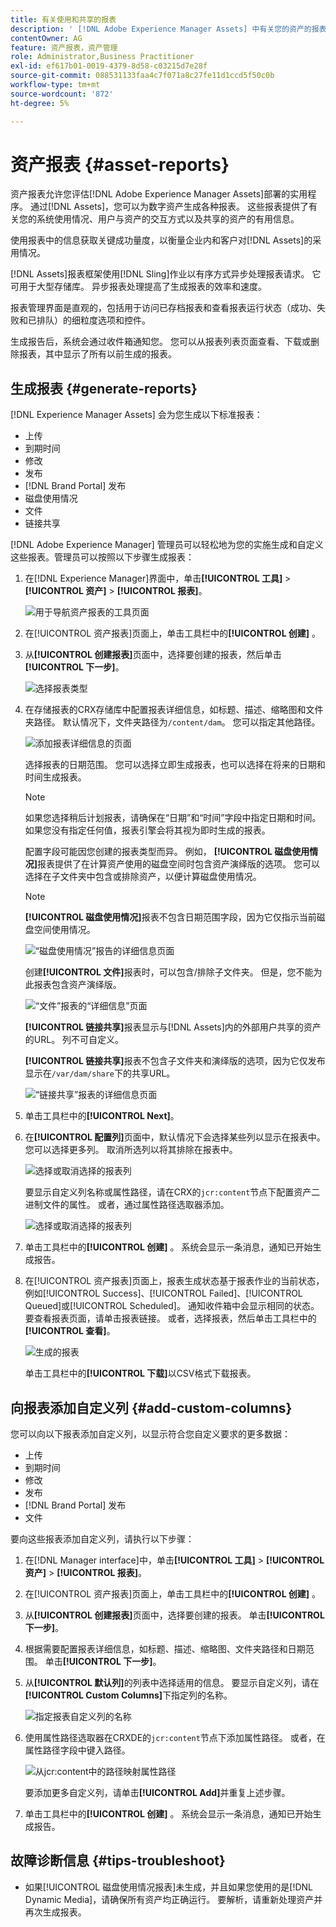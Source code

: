 ```yaml
---
title: 有关使用和共享的报表
description: ' [!DNL Adobe Experience Manager Assets] 中有关您的资产的报表，可帮助您了解数字资产的使用情况、活动和共享情况。'
contentOwner: AG
feature: 资产报表，资产管理
role: Administrator,Business Practitioner
exl-id: ef617b01-0019-4379-8d58-c03215d7e28f
source-git-commit: 088531133faa4c7f071a8c27fe11d1ccd5f50c0b
workflow-type: tm+mt
source-wordcount: '872'
ht-degree: 5%

---
```


# 资产报表 {#asset-reports}

资产报表允许您评估[!DNL Adobe Experience Manager Assets]部署的实用程序。 通过[!DNL Assets]，您可以为数字资产生成各种报表。 这些报表提供了有关您的系统使用情况、用户与资产的交互方式以及共享<!-- downloaded and -->的资产的有用信息。

使用报表中的信息获取关键成功量度，以衡量企业内和客户对[!DNL Assets]的采用情况。

[!DNL Assets]报表框架使用[!DNL Sling]作业以有序方式异步处理报表请求。 它可用于大型存储库。 异步报表处理提高了生成报表的效率和速度。

报表管理界面是直观的，包括用于访问已存档报表和查看报表运行状态（成功、失败和已排队）的细粒度选项和控件。

生成报告后，系统会通过<!-- through an email (optional) and -->收件箱通知您。 您可以从报表列表页面查看、下载或删除报表，其中显示了所有以前生成的报表。

## 生成报表 {#generate-reports}

[!DNL Experience Manager Assets] 会为您生成以下标准报表：

* 上传
* 到期时间
* 修改
* 发布
* [!DNL Brand Portal] 发布
* 磁盘使用情况
* 文件
* 链接共享

<!-- Removed download report.
* Upload
* Download
* Expiration
* Modification
* Publish
* [!DNL Brand Portal] publish
* Disk Usage
* Files
* Link Share
-->

[!DNL Adobe Experience Manager] 管理员可以轻松地为您的实施生成和自定义这些报表。管理员可以按照以下步骤生成报表：

1. 在[!DNL Experience Manager]界面中，单击&#x200B;**[!UICONTROL 工具]** > **[!UICONTROL 资产]** > **[!UICONTROL 报表]**。

   ![用于导航资产报表的工具页面](assets/navigation.png)

1. 在[!UICONTROL 资产报表]页面上，单击工具栏中的&#x200B;**[!UICONTROL 创建]** 。
1. 从&#x200B;**[!UICONTROL 创建报表]**&#x200B;页面中，选择要创建的报表，然后单击&#x200B;**[!UICONTROL 下一步]**。

   ![选择报表类型](assets/choose_report.png)

1. 在存储报表的CRX存储库中配置报表详细信息，如标题、描述、缩略图和文件夹路径。 默认情况下，文件夹路径为`/content/dam`。 您可以指定其他路径。

   ![添加报表详细信息的页面](assets/report_configuration.png)

   选择报表的日期范围。 您可以选择立即生成报表，也可以选择在将来的日期和时间生成报表。

   >[!NOTE]
   >
   >如果您选择稍后计划报表，请确保在“日期”和“时间”字段中指定日期和时间。 如果您没有指定任何值，报表引擎会将其视为即时生成的报表。

   配置字段可能因您创建的报表类型而异。 例如， **[!UICONTROL 磁盘使用情况]**&#x200B;报表提供了在计算资产使用的磁盘空间时包含资产演绎版的选项。 您可以选择在子文件夹中包含或排除资产，以便计算磁盘使用情况。

   >[!NOTE]
   >
   >**[!UICONTROL 磁盘使用情况]**&#x200B;报表不包含日期范围字段，因为它仅指示当前磁盘空间使用情况。

   ![“磁盘使用情况”报告的详细信息页面](assets/disk_usage_configuration.png)

   创建&#x200B;**[!UICONTROL 文件]**&#x200B;报表时，可以包含/排除子文件夹。 但是，您不能为此报表包含资产演绎版。

   ![“文件”报表的“详细信息”页面](assets/files_report.png)

   **[!UICONTROL 链接共享]**&#x200B;报表显示与[!DNL Assets]内的外部用户共享的资产的URL。 <!-- It includes email ids of the user who shared the assets, emails ids of users with which the assets are shared, share date, and expiration date for the link. -->列不可自定义。

   **[!UICONTROL 链接共享]**&#x200B;报表不包含子文件夹和演绎版的选项，因为它仅发布显示在`/var/dam/share`下的共享URL。

   ![“链接共享”报表的详细信息页面](assets/link_share.png)

1. 单击工具栏中的&#x200B;**[!UICONTROL Next]**。

1. 在&#x200B;**[!UICONTROL 配置列]**&#x200B;页面中，默认情况下会选择某些列以显示在报表中。 您可以选择更多列。 取消所选列以将其排除在报表中。

   ![选择或取消选择的报表列](assets/configure_columns.png)

   要显示自定义列名称或属性路径，请在CRX的`jcr:content`节点下配置资产二进制文件的属性。 或者，通过属性路径选取器添加。

   ![选择或取消选择的报表列](assets/custom_columns.png)

1. 单击工具栏中的&#x200B;**[!UICONTROL 创建]** 。 系统会显示一条消息，通知已开始生成报告。
1. 在[!UICONTROL 资产报表]页面上，报表生成状态基于报表作业的当前状态，例如[!UICONTROL Success]、[!UICONTROL Failed]、[!UICONTROL Queued]或[!UICONTROL Scheduled]。 通知收件箱中会显示相同的状态。要查看报表页面，请单击报表链接。 或者，选择报表，然后单击工具栏中的&#x200B;**[!UICONTROL 查看]**。

   ![生成的报表](assets/report_page.png)

   单击工具栏中的&#x200B;**[!UICONTROL 下载]**&#x200B;以CSV格式下载报表。

## 向报表添加自定义列 {#add-custom-columns}

您可以向以下报表添加自定义列，以显示符合您自定义要求的更多数据：

<!-- Remove download report.
* Upload
* Download
* Expiration
* Modification
* Publish
* [!DNL Brand Portal] publish
* Files
-->

* 上传
* 到期时间
* 修改
* 发布
* [!DNL Brand Portal] 发布
* 文件

要向这些报表添加自定义列，请执行以下步骤：

1. 在[!DNL Manager interface]中，单击&#x200B;**[!UICONTROL 工具]** > **[!UICONTROL 资产]** > **[!UICONTROL 报表]**。
1. 在[!UICONTROL 资产报表]页面上，单击工具栏中的&#x200B;**[!UICONTROL 创建]** 。

1. 从&#x200B;**[!UICONTROL 创建报表]**&#x200B;页面中，选择要创建的报表。 单击&#x200B;**[!UICONTROL 下一步]**。

1. 根据需要配置报表详细信息，如标题、描述、缩略图、文件夹路径和日期范围。 单击&#x200B;**[!UICONTROL 下一步]**。

1. 从&#x200B;**[!UICONTROL 默认列]**&#x200B;的列表中选择适用的信息。 要显示自定义列，请在&#x200B;**[!UICONTROL Custom Columns]**&#x200B;下指定列的名称。

   ![指定报表自定义列的名称](assets/custom_columns-1.png)

1. 使用属性路径选取器在CRXDE的`jcr:content`节点下添加属性路径。 或者，在属性路径字段中键入路径。

   ![从jcr:content中的路径映射属性路径](assets/property_picker.png)

   要添加更多自定义列，请单击&#x200B;**[!UICONTROL Add]**&#x200B;并重复上述步骤。

1. 单击工具栏中的&#x200B;**[!UICONTROL 创建]** 。 系统会显示一条消息，通知已开始生成报告。

<!-- TBD: How to configure purge now? Is it using OSGi configurations?

## Configure purging service {#configure-purging-service}

To remove reports that you no longer require, configure the DAM Report Purge service from the web console to purge existing reports based on their quantity and age.

1. Access the web console (configuration manager) from `https://[aem_server]:[port]/system/console/configMgr`.
1. Open the **[!UICONTROL DAM Report Purge Service]** configuration.
1. Specify the frequency (time interval) for the purging service in the `scheduler.expression.name` field. You can also configure the age and the quantity threshold for reports.
1. Save the changes.
-->

## 故障诊断信息 {#tips-troubleshoot}

* 如果[!UICONTROL 磁盘使用情况报表]未生成，并且如果您使用的是[!DNL Dynamic Media]，请确保所有资产均正确运行。 要解析，请重新处理资产并再次生成报表。

<!-- These notes were present in generate report section above. Removing commented text from in between the instructions to preserve the numbering of the ordered list.

TBD: How do enable this in CS now? Is it done using some OSGi config now?
   >[!NOTE]
   >
   >Before you can generate an **[!UICONTROL Asset Downloaded]** report, ensure that the Asset Download service is enabled. From the web console (`https://[aem_server]:[port]/system/console/configMgr`), open the **[!UICONTROL Day CQ DAM Event Recorder]** configuration, and select the **[!UICONTROL Asset Downloaded (DOWNLOADED)]** option in Event Types if not already selected.
-->

<!-- Removed download report.
   >[!NOTE]
   >
   >By default, the Content Fragments and link shares are included in the asset [!UICONTROL Download] report. Select the appropriate option to create a report of link shares or to exclude Content Fragments from the download report.

   >[!NOTE]
   >
   >The [!UICONTROL Download] report displays details of only those assets which are downloaded after selecting individually or are downloaded using Quick Action. However, it does not include the details of the assets that are inside a downloaded folder.
-->
